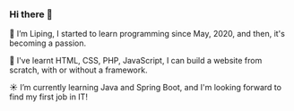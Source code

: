 ### Hi there 👋

 🔭 I’m Liping, I started to learn programming since May, 2020, and then, it's becoming a passion.

 🌱 I've learnt HTML, CSS, PHP, JavaScript, I can build a website from scratch, with or without a framework.

 :sunny: I’m currently learning Java and Spring Boot, and I'm looking forward to find my first job in IT!


